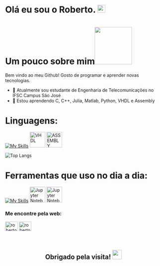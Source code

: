 <h1>Olá eu sou o Roberto. <img src="https://media.giphy.com/media/hvRJCLFzcasrR4ia7z/giphy.gif" height="25px" width="25px">  </h1>

# Um pouco sobre mim<img height="120px" width="120px" src="https://media.giphy.com/media/5xRW2cUKfcyQg/giphy.gif">
Bem vindo ao meu Github! Gosto de programar e aprender novas tecnologias.

- 🔭 Atualmente sou estudante de Engenharia de Telecomunicações no IFSC Campus São José
- 🌱 Estou aprendendo C, C++, Julia, Matlab, Python, VHDL e Assembly

 # Linguagens:

[![My Skills](https://skillicons.dev/icons?i=c,cpp,julia,matlab,python,java)](https://skillicons.dev)
<img width="50" src="https://github.com/user-attachments/assets/b23c1318-61c7-4d9d-b3d1-0ff3f8c9cd39" alt="VHDL" title="VHDL"/>
<img width="50" src="https://user-images.githubusercontent.com/103866722/177873824-ac727cae-29d5-406d-87de-93bb2bf21f02.png" alt="ASSEMBLY" title="ASSEMBLY"/>

![Top Langs](https://github-readme-stats.vercel.app/api/top-langs/?username=roberto1929&layout=compact)

 # Ferramentas que uso no dia a dia:

[![My Skills](https://skillicons.dev/icons?i=linux,vscode,clion,git,cmake)](https://skillicons.dev)
<img width="50" src="https://user-images.githubusercontent.com/25181517/183914128-3fc88b4a-4ac1-40e6-9443-9a30182379b7.png" alt="Jupyter Notebook" title="Jupyter Notebook"/>
<img width="50" src="https://sli.dev/logo-title.png" alt="Jupyter Notebook" title="Jupyter Notebook"/>



<h3 align="left">Me encontre pela web: </h3>
<p align="left">
<a href="https://linkedin.com/in/roberto-da-silva-espindola-63557b251" target="blank"><img align="center" src="https://raw.githubusercontent.com/rahuldkjain/github-profile-readme-generator/master/src/images/icons/Social/linked-in-alt.svg" alt="roberto da silva espindola" height="30" width="40" /></a>
<a href="https://instagram.com/roberto.silvz" target="blank"><img align="center" src="https://raw.githubusercontent.com/rahuldkjain/github-profile-readme-generator/master/src/images/icons/Social/instagram.svg" alt="roberto.silz" height="30" width="40" /></a>
</p>

<div align="center" style="display: block"><br>
  <h2> Obrigado pela visita! <img src="https://emojis.slackmojis.com/emojis/images/1531849430/4246/blob-sunglasses.gif?1531849430" width="30"/> </h2>

